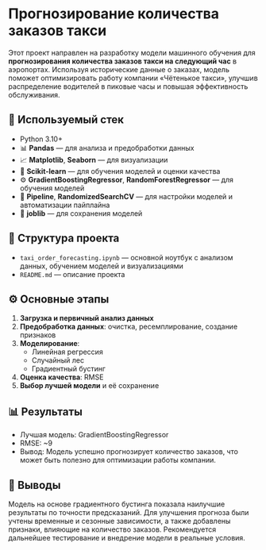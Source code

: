 # Прогнозирование количества заказов такси

Этот проект направлен на разработку модели машинного обучения для **прогнозирования количества заказов такси на следующий час** в аэропортах. Используя исторические данные о заказах, модель поможет оптимизировать работу компании «Чётенькое такси», улучшив распределение водителей в пиковые часы и повышая эффективность обслуживания.

## 🔧 Используемый стек

- Python 3.10+
- 📊 **Pandas** — для анализа и предобработки данных  
- 📈 **Matplotlib**, **Seaborn** — для визуализации  
- 🧪 **Scikit-learn** — для обучения моделей и оценки качества  
- ⚙️ **GradientBoostingRegressor**, **RandomForestRegressor** — для обучения моделей  
- 🧹 **Pipeline**, **RandomizedSearchCV** — для настройки моделей и автоматизации пайплайна  
- 💾 **joblib** — для сохранения моделей

## 📁 Структура проекта

- `taxi_order_forecasting.ipynb` — основной ноутбук с анализом данных, обучением моделей и визуализациями  
- `README.md` — описание проекта

## ⚙️ Основные этапы

1. **Загрузка и первичный анализ данных**  
2. **Предобработка данных**: очистка, ресемплирование, создание признаков  
3. **Моделирование**:  
   - Линейная регрессия  
   - Случайный лес  
   - Градиентный бустинг  
4. **Оценка качества**: RMSE  
5. **Выбор лучшей модели** и её сохранение

## 📊 Результаты

- Лучшая модель: GradientBoostingRegressor  
- RMSE: ~9  
- Вывод: Модель успешно прогнозирует количество заказов, что может быть полезно для оптимизации работы компании.

## 📝 Выводы

Модель на основе градиентного бустинга показала наилучшие результаты по точности предсказаний. Для улучшения прогноза были учтены временные и сезонные зависимости, а также добавлены признаки, влияющие на количество заказов. Рекомендуется дальнейшее тестирование и внедрение модели в реальные условия.

